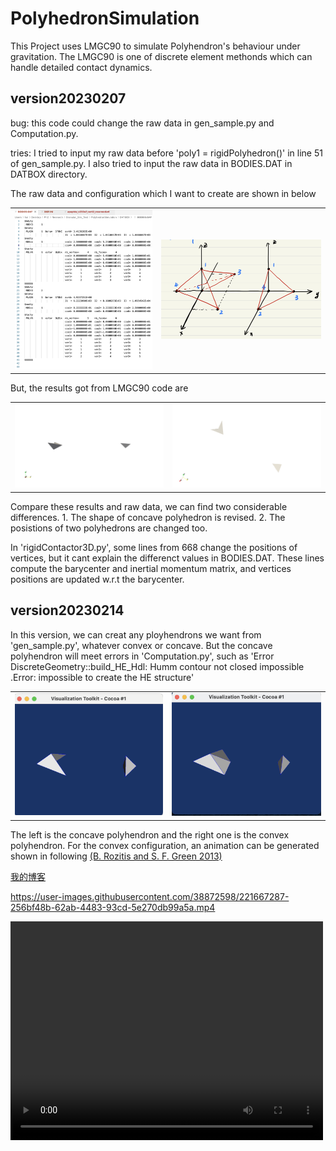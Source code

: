 # PolyhedronSimulation
This Project uses LMGC90 to simulate Polyhendron's behaviour under gravitation. The LMGC90 is one of discrete element methonds which can handle detailed contact dynamics.

## version20230207

bug: this code could change the raw data in gen_sample.py and Computation.py.

tries: I tried to input my raw data before 'poly1 = rigidPolyhedron()' in line 51 of gen_sample.py. I also tried to input the raw data in BODIES.DAT in DATBOX directory.

The raw data and configuration which I want to create are shown in below

<table>
    <tr>
        <td ><center><img src="./version20230207/ResultPic/Rawdata.png" > </center></td>
        <td ><center><img src="./version20230207/ResultPic/RawConfig.jpeg" ></center></td>
    </tr>
</table>

But, the results got from LMGC90 code are
    
<table>
    <tr>
        <td ><center><img src="./version20230207/ResultPic/Pic1.png" > </center></td>
        <td ><center><img src="./version20230207/ResultPic/Pic2.png" ></center></td>
    </tr>
</table>

Compare these results and raw data, we can find two considerable differences. 1. The shape of concave polyhedron is revised. 2. The posistions of two polyhedrons are changed too. 

In 'rigidContactor3D.py', some lines from 668 change the positions of vertices, but it cant explain the differenct values in BODIES.DAT. These lines compute the barycenter and inertial momentum matrix, and vertices positions are updated w.r.t the barycenter.

## version20230214

In this version, we can creat any ployhendrons we want from 'gen_sample.py', whatever convex or concave. But the concave polyhendron will meet errors in 'Computation.py', such as 'Error DiscreteGeometry::build_HE_Hdl: Humm contour not closed impossible .Error: impossible to create the HE structure'

<table>
    <tr>
        <td ><center><img src="./version20230212/ResultPic/genPic.png" > </center></td>
        <td ><center><img src="./version20230212/ResultPic/genPic2.png" ></center></td>
    </tr>
</table>

The left is the concave polyhendron and the right one is the convex polyhendron. For the convex configuration, an animation can be generated shown in following [(B. Rozitis and S. F. Green 2013)](https://academic.oup.com/mnras/article/430/2/1376/2892574)

[我的博客](http://blog.csdn.net/m0_38099607 "悬停显示")  



https://user-images.githubusercontent.com/38872598/221667287-256bf48b-62ab-4483-93cd-5e270db99a5a.mp4


<video width="500" height="350" controls>
    <source src="./version20230212/ResultPic/genPic2.mp4" type="video/mp4">
</video>
